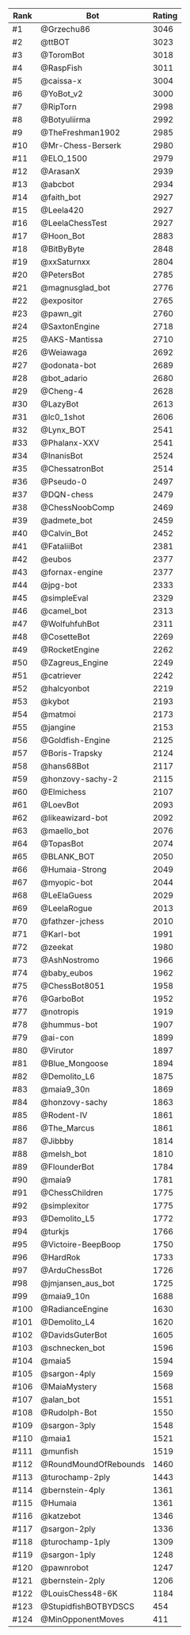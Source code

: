 Rank|Bot|Rating
---|---|---
#1|@Grzechu86|3046
#2|@ttBOT|3023
#3|@ToromBot|3018
#4|@RaspFish|3011
#5|@caissa-x|3004
#6|@YoBot_v2|3000
#7|@RipTorn|2998
#8|@Botyuliirma|2992
#9|@TheFreshman1902|2985
#10|@Mr-Chess-Berserk|2980
#11|@ELO_1500|2979
#12|@ArasanX|2939
#13|@abcbot|2934
#14|@faith_bot|2927
#15|@Leela420|2927
#16|@LeelaChessTest|2927
#17|@Hoon_Bot|2883
#18|@BitByByte|2848
#19|@xxSaturnxx|2804
#20|@PetersBot|2785
#21|@magnusglad_bot|2776
#22|@expositor|2765
#23|@pawn_git|2760
#24|@SaxtonEngine|2718
#25|@AKS-Mantissa|2710
#26|@Weiawaga|2692
#27|@odonata-bot|2689
#28|@bot_adario|2680
#29|@Cheng-4|2628
#30|@LazyBot|2613
#31|@lc0_1shot|2606
#32|@Lynx_BOT|2541
#33|@Phalanx-XXV|2541
#34|@InanisBot|2524
#35|@ChessatronBot|2514
#36|@Pseudo-0|2497
#37|@DQN-chess|2479
#38|@ChessNoobComp|2469
#39|@admete_bot|2459
#40|@Calvin_Bot|2452
#41|@FataliiBot|2381
#42|@eubos|2377
#43|@fornax-engine|2377
#44|@jpg-bot|2333
#45|@simpleEval|2329
#46|@camel_bot|2313
#47|@WolfuhfuhBot|2311
#48|@CosetteBot|2269
#49|@RocketEngine|2262
#50|@Zagreus_Engine|2249
#51|@catriever|2242
#52|@halcyonbot|2219
#53|@kybot|2193
#54|@matmoi|2173
#55|@jangine|2153
#56|@Goldfish-Engine|2125
#57|@Boris-Trapsky|2124
#58|@hans68Bot|2117
#59|@honzovy-sachy-2|2115
#60|@Elmichess|2107
#61|@LoevBot|2093
#62|@likeawizard-bot|2092
#63|@maello_bot|2076
#64|@TopasBot|2074
#65|@BLANK_BOT|2050
#66|@Humaia-Strong|2049
#67|@myopic-bot|2044
#68|@LeElaGuess|2029
#69|@LeelaRogue|2013
#70|@fathzer-jchess|2010
#71|@Karl-bot|1991
#72|@zeekat|1980
#73|@AshNostromo|1966
#74|@baby_eubos|1962
#75|@ChessBot8051|1958
#76|@GarboBot|1952
#77|@notropis|1919
#78|@hummus-bot|1907
#79|@ai-con|1899
#80|@Virutor|1897
#81|@Blue_Mongoose|1894
#82|@Demolito_L6|1875
#83|@maia9_30n|1869
#84|@honzovy-sachy|1863
#85|@Rodent-IV|1861
#86|@The_Marcus|1861
#87|@Jibbby|1814
#88|@melsh_bot|1810
#89|@FlounderBot|1784
#90|@maia9|1781
#91|@ChessChildren|1775
#92|@simplexitor|1775
#93|@Demolito_L5|1772
#94|@turkjs|1766
#95|@Victoire-BeepBoop|1750
#96|@HardRok|1733
#97|@ArduChessBot|1726
#98|@jmjansen_aus_bot|1725
#99|@maia9_10n|1688
#100|@RadianceEngine|1630
#101|@Demolito_L4|1620
#102|@DavidsGuterBot|1605
#103|@schnecken_bot|1596
#104|@maia5|1594
#105|@sargon-4ply|1569
#106|@MaiaMystery|1568
#107|@alan_bot|1551
#108|@Rudolph-Bot|1550
#109|@sargon-3ply|1548
#110|@maia1|1521
#111|@munfish|1519
#112|@RoundMoundOfRebounds|1460
#113|@turochamp-2ply|1443
#114|@bernstein-4ply|1361
#115|@Humaia|1361
#116|@katzebot|1346
#117|@sargon-2ply|1336
#118|@turochamp-1ply|1309
#119|@sargon-1ply|1248
#120|@pawnrobot|1247
#121|@bernstein-2ply|1206
#122|@LouisChess48-6K|1184
#123|@StupidfishBOTBYDSCS|454
#124|@MinOpponentMoves|411
